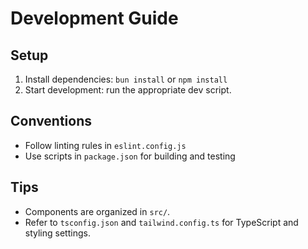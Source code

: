 # Development Guide

## Setup
1. Install dependencies: `bun install` or `npm install`
2. Start development: run the appropriate dev script.

## Conventions
- Follow linting rules in `eslint.config.js`
- Use scripts in `package.json` for building and testing

## Tips
- Components are organized in `src/`.
- Refer to `tsconfig.json` and `tailwind.config.ts` for TypeScript and styling settings.